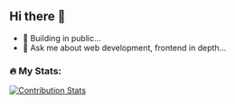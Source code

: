## Hi there 👋
- 🌱 Building in public...
- 💬 Ask me about web development, frontend in depth...

### 🔥 My Stats:
[![Contribution Stats](https://github-contribution-stats.vercel.app/api/?username=chowchow-dev)](https://github.com/LordDashMe/github-contribution-stats/)
<!--
**phillip-ng/phillip-ng** is a ✨ _special_ ✨ repository because its `README.md` (this file) appears on your GitHub profile.

Here are some ideas to get you started:

[![GitHub Streak](http://github-readme-streak-stats.herokuapp.com?user=phillip-ng&theme=dark&background=000000)](https://git.io/streak-stats)
-->

  

<!--
**phillip-ng/phillip-ng** is a ✨ _special_ ✨ repository because its `README.md` (this file) appears on your GitHub profile.

Here are some ideas to get you started:

- 🔭 I’m currently working on ...
- 🌱 I’m currently learning ...
- 👯 I’m looking to collaborate on ...
- 🤔 I’m looking for help with ...
- 💬 Ask me about ...
- 📫 How to reach me: ...
- 😄 Pronouns: ...
- ⚡ Fun fact: ...
-->
